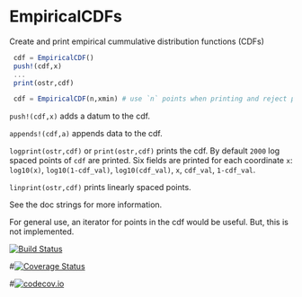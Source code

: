 # EmpiricalCDFs

Create and print empirical cummulative distribution functions (CDFs)


```julia
 cdf = EmpiricalCDF()
 push!(cdf,x)
 ...
 print(ostr,cdf)

 cdf = EmpiricalCDF(n,xmin) # use `n` points when printing and reject points `x < xmin` to save memory.
```

`push!(cdf,x)` adds a datum to the cdf.

`appends!(cdf,a)` appends data to the cdf.

`logprint(ostr,cdf)` or `print(ostr,cdf)` prints the cdf.
By default `2000` log spaced points of `cdf` are printed. Six fields are printed for each coordinate `x`:
`log10(x)`, `log10(1-cdf_val)`, `log10(cdf_val)`, `x`, `cdf_val`, `1-cdf_val`.

`linprint(ostr,cdf)` prints linearly spaced points.

See the doc strings for more information.

For general use, an iterator for points in the cdf would be useful. But, this is not implemented.

[![Build Status](https://travis-ci.org/jlapeyre/EmpiricalCDFs.jl.svg?branch=master)](https://travis-ci.org/jlapeyre/EmpiricalCDFs.jl)

#[![Coverage Status](https://coveralls.io/repos/jlapeyre/EmpiricalCDFs.jl/badge.svg?branch=master&service=github)](https://coveralls.io/github/jlapeyre/EmpiricalCDFs.jl?branch=master)

#[![codecov.io](http://codecov.io/github/jlapeyre/EmpiricalCDFs.jl/coverage.svg?branch=master)](http://codecov.io/github/jlapeyre/EmpiricalCDFs.jl?branch=master)
